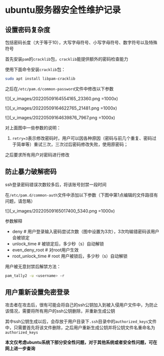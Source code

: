 # ubuntu服务器安全性维护记录

## 设置密码复杂度

包括密码长度（大于等于10），大写字母符号、小写字母符号、数字符号以及特殊符号

首先安装`pam`的`cracklib`包，`cracklib`能提供额外的密码检查能力

使用下面命令安装`cracklib`包：

```sh
sudo apt install libpam-cracklib
```

之后在`/etc/pam.d/common-password`文件中修改以下参数

![](_v_images/20220509164554165_23360.png =1000x)

![](_v_images/20220509164622765_21481.png =1000x)

![](_v_images/20220509164639876_7967.png =1000x)

对上面图中一些参数的说明：

1. `retry=3`表示修改密码时，用户可以因各种原因（密码与前几个重复、密码过于简单等）重试三次，三次过后密码修改失败，使用原密码；

之后要求所有用户对密码进行修改

## 防止暴力破解密码

ssh登录密码错误次数较多后，将该账号封禁一段时间

在`/etc/pam.d/common-auth`文件中添加以下参数（下图中第1点编辑的文件路径有问题，请忽略）

![](_v_images/20220509165017400_5340.png =1000x)

参数解释
- deny # 用户登录输入密码尝试次数（图中设置为3次），3次均输错密码该用户会被锁定
- unlock_time # 被锁定后，多少秒（s）自动解锁
- even_deny_root # 对root用户生效
- root_unlock_time # root 用户被锁后，多少秒（s）自动解锁

用户被无意封禁后解禁方法：

```sh
pam_tally2 -u <username> -r
```

## 用户重新设置免密登录

攻击者在攻击后，很有可能会将自己的ssh公钥加入到被入侵用户文件中，为防止该情况，需要将所有用户的ssh公钥删除，并重新生成公钥

其中ssh公钥生成以后，会存放于用户目录下`.ssh`目录中的`authorized_keys`文件中，只需要首先将该文件删除，之后用户重新生成公钥并将公钥文件名重命名为`authorized_keys`

**本文仅考虑ubuntu系统下部分安全性问题，对于其他系统或者安全性问题，可在网上进一步查询**
